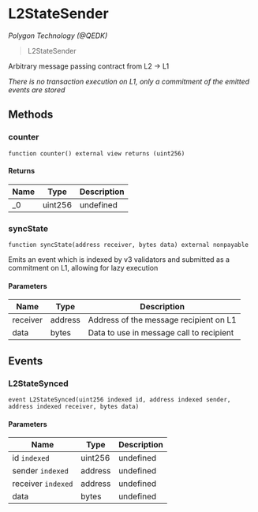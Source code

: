 # L2StateSender

*Polygon Technology (@QEDK)*

> L2StateSender

Arbitrary message passing contract from L2 -&gt; L1

*There is no transaction execution on L1, only a commitment of the emitted events are stored*

## Methods

### counter

```solidity
function counter() external view returns (uint256)
```






#### Returns

| Name | Type | Description |
|---|---|---|
| _0 | uint256 | undefined |

### syncState

```solidity
function syncState(address receiver, bytes data) external nonpayable
```

Emits an event which is indexed by v3 validators and submitted as a commitment on L1, allowing for lazy execution



#### Parameters

| Name | Type | Description |
|---|---|---|
| receiver | address | Address of the message recipient on L1 |
| data | bytes | Data to use in message call to recipient |



## Events

### L2StateSynced

```solidity
event L2StateSynced(uint256 indexed id, address indexed sender, address indexed receiver, bytes data)
```





#### Parameters

| Name | Type | Description |
|---|---|---|
| id `indexed` | uint256 | undefined |
| sender `indexed` | address | undefined |
| receiver `indexed` | address | undefined |
| data  | bytes | undefined |



